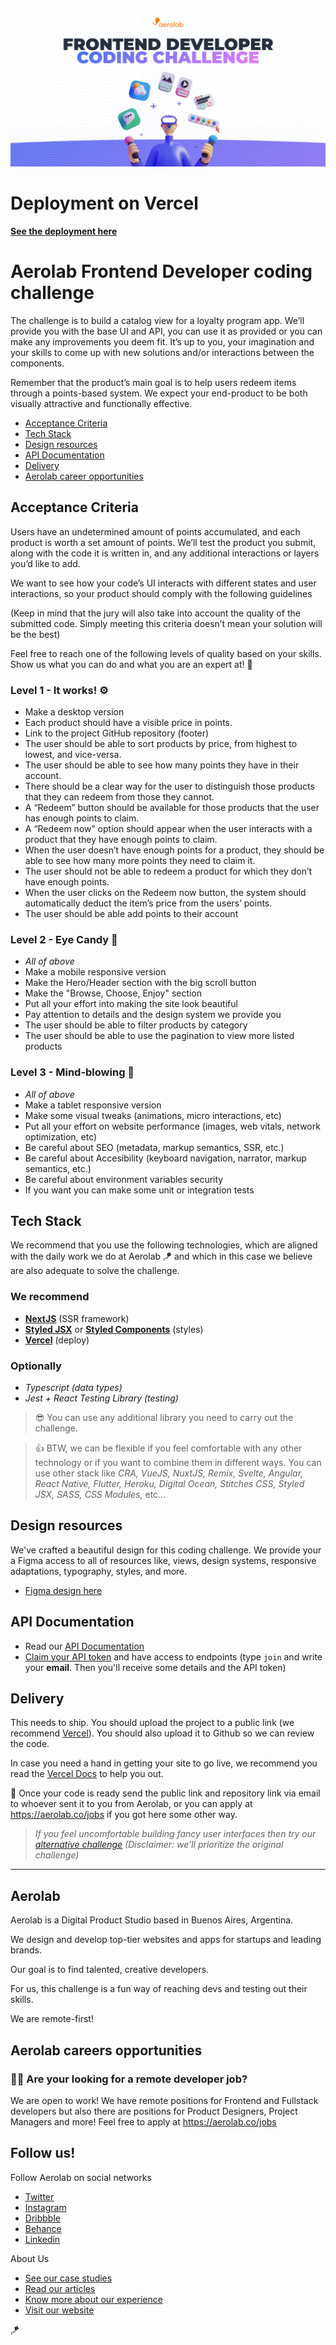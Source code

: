 ![Aerolab's Frontend Developer coding challenge](public/assets/github-cover-aerolab-frontend-developer-coding-challenge.png)

# Deployment on Vercel

[**See the deployment here**](#aerolab-challenge-ssalaberria.vercel.app)

# Aerolab Frontend Developer coding challenge

The challenge is to build a catalog view for a loyalty program app. We’ll provide you with the base UI and API, you can use it as provided or you can make any improvements you deem fit. It’s up to you, your imagination and your skills to come up with new solutions and/or interactions between the components.

Remember that the product’s main goal is to help users redeem items through a points-based system. We expect your end-product to be both visually attractive and functionally effective.

-   [Acceptance Criteria](#Acceptance-Criteria)
-   [Tech Stack](#Tech-Stack)
-   [Design resources](#Design-resources)
-   [API Documentation](#API-Documentation)
-   [Delivery](#Delivery)
-   [Aerolab career opportunities](#Aerolab-careers-opportunities)

## Acceptance Criteria

Users have an undetermined amount of points accumulated, and each product is worth a set amount of points. We’ll test the product you submit, along with the code it is written in, and any additional interactions or layers you’d like to add.

We want to see how your code’s UI interacts with different states and user interactions, so your product should comply with the following guidelines

(Keep in mind that the jury will also take into account the quality of the submitted code. Simply meeting this criteria doesn’t mean your solution will be the best)

Feel free to reach one of the following levels of quality based on your skills. Show us what you can do and what you are an expert at! 💪

### Level 1 - It works! ⚙️

-   Make a desktop version
-   Each product should have a visible price in points.
-   Link to the project GitHub repository (footer)
-   The user should be able to sort products by price, from highest to lowest, and vice-versa.
-   The user should be able to see how many points they have in their account.
-   There should be a clear way for the user to distinguish those products that they can redeem from those they cannot.
-   A “Redeem” button should be available for those products that the user has enough points to claim.
-   A “Redeem now” option should appear when the user interacts with a product that they have enough points to claim.
-   When the user doesn’t have enough points for a product, they should be able to see how many more points they need to claim it.
-   The user should not be able to redeem a product for which they don’t have enough points.
-   When the user clicks on the Redeem now button, the system should automatically deduct the item’s price from the users’ points.
-   The user should be able add points to their account

### Level 2 - Eye Candy 💅

-   _All of above_
-   Make a mobile responsive version
-   Make the Hero/Header section with the big scroll button
-   Make the "Browse, Choose, Enjoy" section
-   Put all your effort into making the site look beautiful
-   Pay attention to details and the design system we provide you
-   The user should be able to filter products by category
-   The user should be able to use the pagination to view more listed products

### Level 3 - Mind-blowing 🤯

-   _All of above_
-   Make a tablet responsive version
-   Make some visual tweaks (animations, micro interactions, etc)
-   Put all your effort on website performance (images, web vitals, network optimization, etc)
-   Be careful about SEO (metadata, markup semantics, SSR, etc.)
-   Be careful about Accesibility (keyboard navigation, narrator, markup semantics, etc.)
-   Be careful about environment variables security
-   If you want you can make some unit or integration tests

## Tech Stack

We recommend that you use the following technologies, which are aligned with the daily work we do at Aerolab 🪁 and which in this case we believe are also adequate to solve the challenge.

### We recommend

-   [**NextJS**](https://nextjs.org/) (SSR framework)
-   [**Styled JSX**](https://github.com/vercel/styled-jsx) or [**Styled Components**](https://styled-components.com/) (styles)
-   [**Vercel**](https://vercel.com/) (deploy)

### Optionally

-   _Typescript (data types)_
-   _Jest + React Testing Library (testing)_

> 😎 You can use any additional library you need to carry out the challenge.

> 👍 BTW, we can be flexible if you feel comfortable with any other technology or if you want to combine them in different ways. You can use other stack like _CRA, VueJS, NuxtJS, Remix, Svelte, Angular, React Native, Flutter, Heroku, Digital Ocean, Stitches CSS, Styled JSX, SASS, CSS Modules,_ etc...

## Design resources

We've crafted a beautiful design for this coding challenge. We provide your a Figma access to all of resources like, views, design systems, responsive adaptations, typography, styles, and more.

-   [Figma design here](https://www.figma.com/file/3O7BxHFnSSawJeny3lXWkE)

## API Documentation

-   Read our [API Documentation](https://aerolabchallenge.docs.apiary.io/)
-   [Claim your API token](https://aerolab.co/coding-challenge) and have access to endpoints (type `join` and write your **email**. Then you'll receive some details and the API token)

## Delivery

This needs to ship. You should upload the project to a public link (we recommend [Vercel](https://vercel.com/)). You should also upload it to Github so we can review the code.

In case you need a hand in getting your site to go live, we recommend you read the [Vercel Docs](https://vercel.com/docs/concepts/deployments/overview) to help you out.

🚀 Once your code is ready send the public link and repository link via email to whoever sent it to you from Aerolab, or you can apply at https://aerolab.co/jobs if you got here some other way.

> _If you feel uncomfortable building fancy user interfaces then try our [alternative challenge](https://github.com/Aerolab/fullstack-developer-coding-challenge) (Disclaimer: we'll prioritize the original challenge)_

---

## Aerolab

Aerolab is a Digital Product Studio based in Buenos Aires, Argentina.

We design and develop top-tier websites and apps for startups and leading brands.

Our goal is to find talented, creative developers.

For us, this challenge is a fun way of reaching devs and testing out their skills.

We are remote-first!

## Aerolab careers opportunities

### 👩‍💻 Are your looking for a remote developer job?

We are open to work! We have remote positions for Frontend and Fullstack developers but also there are positions for Product Designers, Project Managers and more! Feel free to apply at https://aerolab.co/jobs

## Follow us!

Follow Aerolab on social networks

-   [Twitter](https://twitter.com/aerolab)
-   [Instagram](https://www.instagram.com/aerolab/)
-   [Dribbble](https://dribbble.com/aerolab)
-   [Behance](https://www.behance.net/aerolab)
-   [Linkedin](https://www.linkedin.com/company/aerolab-digital)

About Us

-   [See our case studies](https://aerolab.co/projects)
-   [Read our articles](https://medium.com/aerolab-stories)
-   [Know more about our experience](https://aerolab.co/expertise)
-   [Visit our website](https://aerolab.co/)

🪁
